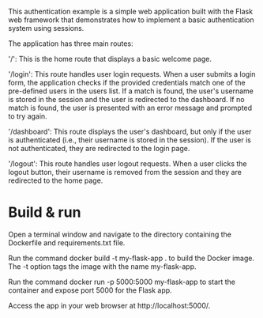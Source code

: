 This authentication example is a simple web application built with the Flask web framework that demonstrates how to implement a basic authentication system using sessions.

The application has three main routes:

'/': This is the home route that displays a basic welcome page.

'/login': This route handles user login requests. When a user submits a login form, the application checks if the provided credentials match one of the pre-defined users in the users list. If a match is found, the user's username is stored in the session and the user is redirected to the dashboard. If no match is found, the user is presented with an error message and prompted to try again.

'/dashboard': This route displays the user's dashboard, but only if the user is authenticated (i.e., their username is stored in the session). If the user is not authenticated, they are redirected to the login page.

'/logout': This route handles user logout requests. When a user clicks the logout button, their username is removed from the session and they are redirected to the home page.

# Build & run
Open a terminal window and navigate to the directory containing the Dockerfile and requirements.txt file.

Run the command docker build -t my-flask-app . to build the Docker image. The -t option tags the image with the name my-flask-app.

Run the command docker run -p 5000:5000 my-flask-app to start the container and expose port 5000 for the Flask app.

Access the app in your web browser at http://localhost:5000/.
